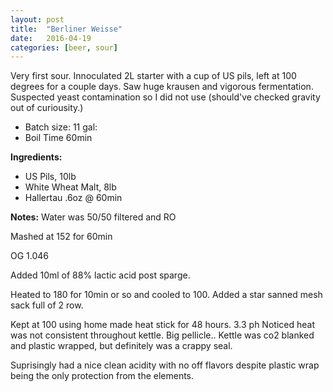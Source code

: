 ```yaml
---
layout: post
title:  "Berliner Weisse"
date:   2016-04-19
categories: [beer, sour]
---
```


Very first sour. Innoculated 2L starter with a cup of US pils, left at 100 degrees for a couple days. Saw huge krausen and vigorous fermentation. Suspected yeast contamination so I did not use (should've checked gravity out of curiousity.)

* Batch size: 11 gal:
* Boil Time 60min

**Ingredients:**

* US Pils, 10lb
* White Wheat Malt, 8lb
* Hallertau .6oz @ 60min

**Notes:**
Water was 50/50 filtered and RO

Mashed at 152 for 60min

OG 1.046

Added 10ml of 88% lactic acid post sparge.

Heated to 180 for 10min or so and cooled to 100. Added a star sanned mesh sack full of 2 row.

Kept at 100 using home made heat stick for 48 hours. 3.3 ph
Noticed heat was not consistent throughout kettle. Big pellicle.. Kettle was co2 blanked and plastic wrapped, but definitely was a crappy seal. 

Suprisingly had a nice clean acidity with no off flavors despite plastic wrap being the only protection from the elements.


